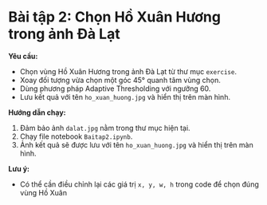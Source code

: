 # Bài tập 2: Chọn Hồ Xuân Hương trong ảnh Đà Lạt

**Yêu cầu:**  
- Chọn vùng Hồ Xuân Hương trong ảnh Đà Lạt từ thư mục `exercise`.
- Xoay đối tượng vừa chọn một góc 45° quanh tâm vùng chọn.
- Dùng phương pháp Adaptive Thresholding với ngưỡng 60.
- Lưu kết quả với tên `ho_xuan_huong.jpg` và hiển thị trên màn hình.

**Hướng dẫn chạy:**  
1. Đảm bảo ảnh `dalat.jpg` nằm trong thư mục hiện tại.
2. Chạy file notebook `Baitap2.ipynb`.
3. Ảnh kết quả sẽ được lưu với tên `ho_xuan_huong.jpg` và hiển thị trên màn hình.

**Lưu ý:**  
- Có thể cần điều chỉnh lại các giá trị `x, y, w, h` trong code để chọn đúng vùng Hồ Xuân